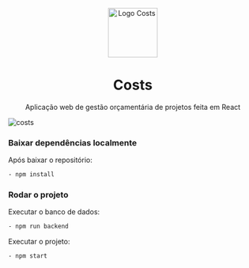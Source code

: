 <p align="center">
  <img width="100px" src="https://github.com/lucasoliveirabr/costs-react/blob/main/src/img/logo_full.png" alt="Logo Costs">
</p>

<h1 align="center">Costs</h1>

<p align="center">
  Aplicação web de gestão orçamentária de projetos feita em React
</p>

![costs](https://user-images.githubusercontent.com/108704306/209760812-982a8eec-117b-4c54-b779-041b9fdae551.png)


### Baixar dependências localmente

Após baixar o repositório:
```bash
- npm install
```

### Rodar o projeto

Executar o banco de dados:

```bash
- npm run backend
```

Executar o projeto:

```bash
- npm start
```